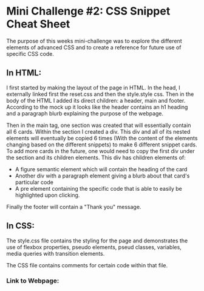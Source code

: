 # Mini Challenge #2: CSS Snippet Cheat Sheet

The purpose of this weeks mini-challenge was to explore the different elements of advanced CSS and to create a reference for future use of specific CSS code. 

## In HTML: 
I first started by making the layout of the page in HTML. In the head, I externally linked first the reset.css and then the style.style css. Then in the body of the HTML I added its direct children: a header, main and footer. According to the mock up it looks like the header contains an h1 heading and a paragraph blurb explaining the purpose of the webpage. 

Then in the main tag, one section was created that will essentially contain all 6 cards. Within the section I created a div. This div and all of its nested elements will eventually be copied 6 times (With the content of the elements changing based on the different snippets) to make 6 different snippet cards. To add more cards in the future, one would need to copy the first div under the section and its children elements. This div has children elements of: 
 * A figure semantic element which will contain the heading of the card 
 * Another div with a paragraph element giving a blurb about that card's particular code
 * A pre element containing the specific code that is able to easily be highlighted upon clicking. 

Finally the footer will contain a "Thank you" message.

## In CSS: 
The style.css file contains the styling for the page and demonstrates the use of flexbox properties, pseudo elements, pseud classes, variables, media queries with transition elements. 

The CSS file contains comments for certain code within that file. 

### Link to Webpage: 


